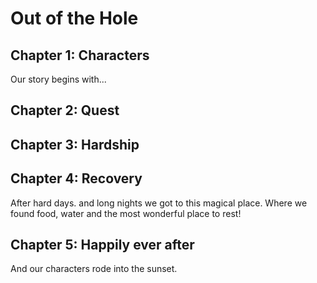 # Out of the Hole

## Chapter 1: Characters

Our story begins with...


## Chapter 2: Quest


## Chapter 3: Hardship


## Chapter 4: Recovery
After hard days. and long nights we got to this magical place. Where we found food, water and the most wonderful place to rest!  

## Chapter 5: Happily ever after

And our characters rode into the sunset.

